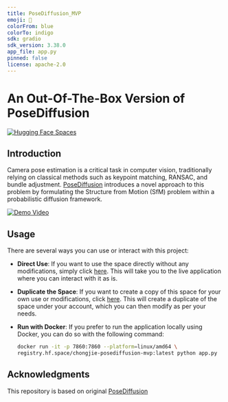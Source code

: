 ```yaml
---
title: PoseDiffusion_MVP
emoji: 🐠
colorFrom: blue
colorTo: indigo
sdk: gradio
sdk_version: 3.38.0
app_file: app.py
pinned: false
license: apache-2.0
---
```


# An Out-Of-The-Box Version of PoseDiffusion
[![Hugging Face Spaces](https://img.shields.io/badge/%F0%9F%A4%97%20Hugging%20Face-Spaces-blue)](https://huggingface.co/spaces/chongjie/PoseDiffusion_MVP)

## Introduction
Camera pose estimation is a critical task in computer vision, traditionally relying on classical methods such as keypoint matching, RANSAC, and bundle adjustment. [PoseDiffusion](https://posediffusion.github.io/) introduces a novel approach to this problem by formulating the Structure from Motion (SfM) problem within a probabilistic diffusion framework. 

[![Demo Video](https://posediffusion.github.io/resources/qual_co3d.png)](https://posediffusion.github.io/resources/splash_sample2.mp4 "Demo Video")

## Usage

There are several ways you can use or interact with this project:

* **Direct Use**: If you want to use the space directly without any modifications, simply click [here](https://huggingface.co/spaces/chongjie/PoseDiffusion_MVP). This will take you to the live application where you can interact with it as is.

* **Duplicate the Space**: If you want to create a copy of this space for your own use or modifications, click [here](https://huggingface.co/spaces/chongjie/co-tracker?duplicate=true). This will create a duplicate of the space under your account, which you can then modify as per your needs.

* **Run with Docker**: If you prefer to run the application locally using Docker, you can do so with the following command:

    ```bash
    docker run -it -p 7860:7860 --platform=linux/amd64 \
    registry.hf.space/chongjie-posediffusion-mvp:latest python app.py
    ```

## Acknowledgments
This repository is based on original [PoseDiffusion](https://posediffusion.github.io/)